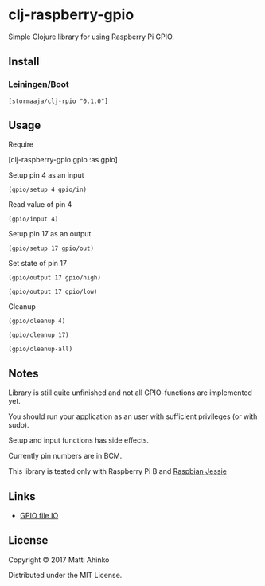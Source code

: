 # clj-raspberry-gpio

Simple Clojure library for using Raspberry Pi GPIO.

## Install

### Leiningen/Boot

    [stormaaja/clj-rpio "0.1.0"]

## Usage

Require

  [clj-raspberry-gpio.gpio :as gpio]

Setup pin 4 as an input

    (gpio/setup 4 gpio/in)

Read value of pin 4

    (gpio/input 4)

Setup pin 17 as an output

    (gpio/setup 17 gpio/out)

Set state of pin 17

    (gpio/output 17 gpio/high)

    (gpio/output 17 gpio/low)

Cleanup

    (gpio/cleanup 4)

    (gpio/cleanup 17)

    (gpio/cleanup-all)

## Notes

Library is still quite unfinished and not all GPIO-functions are implemented yet.

You should run your application as an user with sufficient privileges (or with sudo).

Setup and input functions has side effects.

Currently pin numbers are in BCM.

This library is tested only with Raspberry Pi B and
[Raspbian Jessie](https://www.raspberrypi.org/downloads/raspbian/)

## Links

- [GPIO file IO](https://sites.google.com/site/semilleroadt/raspberry-pi-tutorials/gpio)

## License

Copyright © 2017 Matti Ahinko

Distributed under the MIT License.
